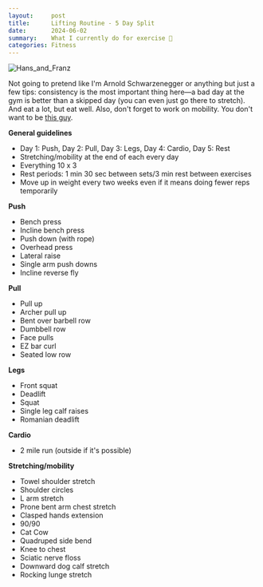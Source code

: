 ```yaml
---
layout:     post
title:      Lifting Routine - 5 Day Split
date:       2024-06-02
summary:    What I currently do for exercise 💪
categories: Fitness
---
```

![Hans_and_Franz](https://deadline.com/wp-content/uploads/2023/04/TSDSANI_NB024.jpg)

Not going to pretend like I'm Arnold Schwarzenegger or anything but just a few tips: consistency is the most important thing here—a bad day at the gym is better than a skipped day (you can even just go there to stretch). And eat a lot, but eat well. Also, don't forget to work on mobility. You don't want to be [this guy](https://www.youtube.com/watch?v=bj2yfvQGbl8).

**General guidelines** 
- Day 1: Push, Day 2: Pull, Day 3: Legs, Day 4: Cardio, Day 5: Rest
- Stretching/mobility at the end of each every day
- Everything 10 x 3
- Rest periods: 1 min 30 sec between sets/3 min rest between exercises
- Move up in weight every two weeks even if it means doing fewer reps temporarily

**Push**
- Bench press
- Incline bench press
- Push down (with rope)
- Overhead press
- Lateral raise
- Single arm push downs
- Incline reverse fly

**Pull**
- Pull up
- Archer pull up
- Bent over barbell row
- Dumbbell row
- Face pulls
- EZ bar curl
- Seated low row

**Legs**
- Front squat
- Deadlift
- Squat
- Single leg calf raises
- Romanian deadlift

**Cardio**
- 2 mile run (outside if it's possible)

**Stretching/mobility**
- Towel shoulder stretch
- Shoulder circles
- L arm stretch
- Prone bent arm chest stretch
- Clasped hands extension
- 90/90
- Cat Cow
- Quadruped side bend
- Knee to chest
- Sciatic nerve floss
- Downward dog calf stretch
- Rocking lunge stretch